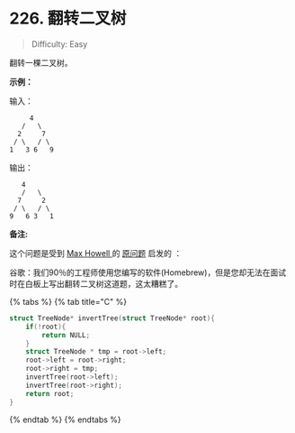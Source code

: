 # 226. 翻转二叉树

> Difficulty: Easy

翻转一棵二叉树。

**示例：**

输入：

```text
     4
   /   \
  2     7
 / \   / \
1   3 6   9
```

输出：

```text
   4
   /   \
  7     2
 / \   / \
9   6 3   1
```

**备注:**

这个问题是受到 [Max Howell ](https://twitter.com/mxcl)的 [原问题](https://twitter.com/mxcl/status/608682016205344768) 启发的 ：

谷歌：我们90％的工程师使用您编写的软件\(Homebrew\)，但是您却无法在面试时在白板上写出翻转二叉树这道题，这太糟糕了。

{% tabs %}
{% tab title="C" %}
```c
struct TreeNode* invertTree(struct TreeNode* root){
    if(!root){
        return NULL;
    }
    struct TreeNode * tmp = root->left;
    root->left = root->right;
    root->right = tmp;
    invertTree(root->left);
    invertTree(root->right);
    return root;
}
```
{% endtab %}
{% endtabs %}

